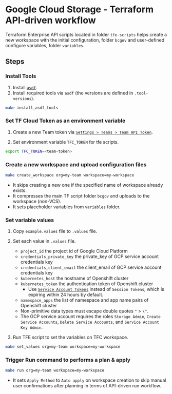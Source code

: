 # Google Cloud Storage - Terraform API-driven workflow

Terraform Enterprise API scripts located in folder `tfe-scripts` helps create a new workspace with the initial configuration, folder `bcgov`
and user-defined configure variables, folder `variables`.

## Steps

### Install Tools

1. Install [`asdf`](https://asdf-vm.com/#/core-manage-asdf-vm?id=install-asdf-vm).
1. Install required tools via `asdf` (the versions are defined in `.tool-versions`).

```bash
make install_asdf_tools
```

### Set TF Cloud Token as an environment variable

1. Create a new Team token via [`Settings > Teams > Team API Token`](https://app.terraform.io/app/thebuttonclan/settings/teams).

1. Set environment variable `TFC_TOKEN` for tfe scripts.

```bash
export TFC_TOKEN=<team-token>
```

### Create a new workspace and upload configuration files

```bash
make create_workspace org=my-team workspace=my-workspace
```

- It skips creating a new one if the specified name of workspace already exists.
- It compresses the main TF script folder `bcgov` and uploads to the workspace (non-VCS).
- It sets placeholder variables from `variables` folder.

### Set variable values

1. Copy `example.values` file to `.values` file.
1. Set each value in `.values` file.

   - `project_id` the project id of Google Cloud Platform
   - `credentials_private_key` the private_key of GCP service account credentials key
   - `credentials_client_email` the client_email of GCP service account credentials key
   - `kubernetes_host` the hostname of Openshift cluster
   - `kubernetes_token` the authentication token of Openshift cluster
     - Use [`Service Account Tokens`](https://docs.openshift.com/container-platform/3.5/rest_api/index.html#rest-api-serviceaccount-tokens) instead of `Session Tokens`, which is expiring within 24 hours by default.
   - `namespace_apps` the list of namespace and app name pairs of Openshift cluster
   - Non-primitive data types must escape double quotes `"` > `\"`.
   - The GCP service account requires the roles `Storage Admin`, `Create Service Accounts`, `Delete Service Accounts`, and `Service Account Key Admin`.

1. Run TFE script to set the variables on TFC workspace.

```bash
make set_values org=my-team workspace=my-workspace
```

### Trigger Run command to performs a plan & apply

```bash
make run org=my-team workspace=my-workspace
```

- It sets `Apply Method` to `Auto apply` on workspace creation to skip manual user confirmations after planning in terms of API-driven run workflow.
